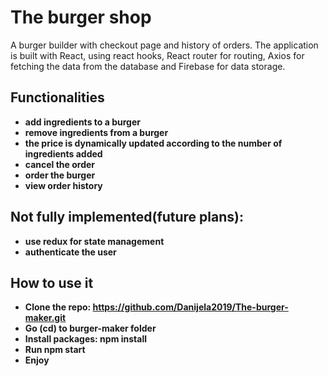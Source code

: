 # The burger shop

A burger builder with checkout page and history of orders. The application is built with React, using react hooks, React router for routing, Axios for fetching the data from the database and Firebase for data storage.

## Functionalities
- **add ingredients to a burger**
- **remove ingredients from a burger**
- **the price is dynamically updated according to the number of ingredients added**
- **cancel the order**
- **order the burger**
- **view order history**

## Not fully implemented(future plans):
- **use redux for state management**
- **authenticate the user**


## How to use it
- **Clone the repo: https://github.com/Danijela2019/The-burger-maker.git**
- **Go (cd) to burger-maker folder**
- **Install packages: npm install**
- **Run npm start**
- **Enjoy**


